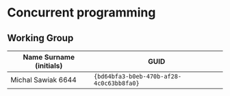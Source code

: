 # Concurrent programming

## Working Group

| Name Surname (initials) | GUID                                     |
| ----------------------- | ---------------------------------------- |
| Michal Sawiak 6644      | `{bd64bfa3-b0eb-470b-af28-4c0c63bb8fa0}` |
